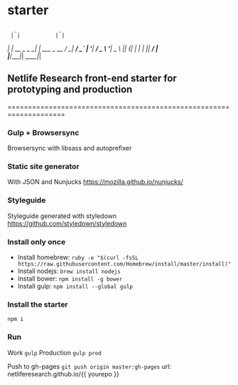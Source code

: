 # starter
      _             _            
     | |           | |           
  ___| |_ __ _ _ __| |_ ___ _ __ 
 / __| __/ _` | '__| __/ _ \ '__|
 \__ \ || (_| | |  | ||  __/ |   
 |___/\__\__,_|_|   \__\___|_|   
                                                                 
## Netlife Research front-end starter for prototyping and production
====================================================================

### Gulp + Browsersync
Browsersync with libsass and autoprefixer

### Static site generator
With JSON and Nunjucks
https://mozilla.github.io/nunjucks/

### Styleguide
Styleguide generated with styledown
https://github.com/styledown/styledown

### Install only once

* Install homebrew: `ruby -e "$(curl -fsSL https://raw.githubusercontent.com/Homebrew/install/master/install)"`
* Install nodejs: `brew install nodejs`
* Install bower: `npm install -g bower`
* Install gulp: `npm install --global gulp`

### Install the starter 
```npm i```

### Run 
Work ```gulp```
Production ```gulp prod```

Push to gh-pages ```git push origin master:gh-pages```
url: netliferesearch.github.io/{{ yourepo }}